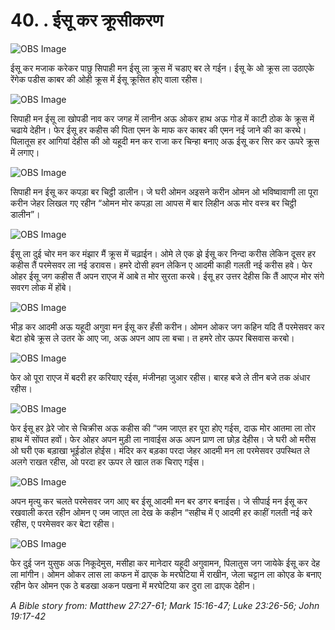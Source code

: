 # 40. . ईसू कर क्रूसीकरण

![OBS Image](https://cdn.door43.org/obs/jpg/360px/obs-en-40-01.jpg)

ईसू कर मजाक करेकर पाछु सिपाही मन ईसू ला क्रूस में चडाए बर ले गईन। ईसू के ओ क्रूस ला उठाएके रेंगेक पडीस काबर की ओही क्रूस में ईसू क्रूसित होए वाला रहीस।

![OBS Image](https://cdn.door43.org/obs/jpg/360px/obs-en-40-02.jpg)

सिपाही मन ईसू ला खोपडी नाव कर जगह में लानीन अऊ ओकर हाथ अऊ गोड में काटी ठोक के क्रूस में चढाये देहीन। फेर ईसू हर कहीस की पिता एमन के माफ कर काबर की एमन नई जाने की का करथे। पिलातूस हर आगियां देहीस की ओ यहूदी मन कर राजा कर चिन्हा बनाए अऊ ईसू कर सिर कर ऊपरे क्रूस में लगाए।

![OBS Image](https://cdn.door43.org/obs/jpg/360px/obs-en-40-03.jpg)

सिपाही मन ईसू कर कपड़ा बर चिट्ठी डालीन। जे घरी ओमन अइसने करीन ओमन ओ भविष्वावाणी ला पूरा करीन जेहर लिखल गए रहीन “ओमन मोर कपड़ा ला आपस में बार लिहीन अऊ मोर वस्त्र बर चिट्ठी डालीन”।

![OBS Image](https://cdn.door43.org/obs/jpg/360px/obs-en-40-04.jpg)

ईसू ला दुई चोर मन कर मंझार मैं क्रूस में चढ़ाईन। ओमे ले एक झे ईसू कर निन्दा करीस लेकिन दूसर हर कहीस तैं परमेसवर ला नई डरावस। हमरे दोसी हवन लेकिन ए आदमी काही गलती नई करीस हवे। फेर ओहर ईसू जग कहीस तैं अपन राएज में आबे त मोर सुरता करबे। ईसू हर उत्तर देहीस कि तैं आएज मोर संगे सवरग लोक में होंबे।

![OBS Image](https://cdn.door43.org/obs/jpg/360px/obs-en-40-05.jpg)

भीड़ कर आदमी अऊ यहूदी अगुवा मन ईसू कर हँसी करीन। ओमन ओकर जग कहिन यदि तैं परमेसवर कर बेटा होबे क्रूस ले उतर के आए जा, अऊ अपन आप ला बचा। त हमरे तोर ऊपर बिसवास करबो।

![OBS Image](https://cdn.door43.org/obs/jpg/360px/obs-en-40-06.jpg)

फेर ओ पूरा राएज में बदरी हर करियाए रईस, मंजीनहा जुआर रहीस। बारह बजे ले तीन बजे तक अंधार रहीस।

![OBS Image](https://cdn.door43.org/obs/jpg/360px/obs-en-40-07.jpg)

फेर ईसू हर ढ़ेरे जोर से चिक्रीस अऊ कहीस की “जम जाएत हर पूरा होए गईस, दाऊ मोर आतमा ला तोर हाथ में सोंपत हवों। फेर ओहर अपन मुड़ी ला नावाईस अऊ अपन प्राण ला छोड़ देहीस। जे घरी ओ मरीस ओ घरी एक बड़ाखा भूईडोल होईस। मंदिर कर बड़का परदा जेहर आदमी मन ला परमेसवर उपस्थित ले अलगे राखत रहीस, ओ परदा हर ऊपर ले खाल तक चिराए गईस।

![OBS Image](https://cdn.door43.org/obs/jpg/360px/obs-en-40-08.jpg)

अपन मृत्यु कर चलते परमेसवर जग आए बर ईसू आदमी मन बर डगर बनाईस। जे सीपाई मन ईसू कर रखवाली करत रहीन ओमन ए जम जाएत ला देख के कहीन “सहीच में ए आदमी हर काहीं गलती नई करे रहीस, ए परमेसवर कर बेटा रहीस।

![OBS Image](https://cdn.door43.org/obs/jpg/360px/obs-en-40-09.jpg)

फेर दुई जन युसुफ अऊ निकूदेमुस, मसीहा कर मानेदार यहूदी अगुवामन, पिलातुस जग जायेके ईसू कर देह ला मांगीन। ओमन ओकर लास ला कफन में ढाएक के मरघेटिया में राखीन, जेला चट्टान ला कोएड के बनाए रहीन फेर ओमन एक ठे बडखा अकन पखना में मरघेटिया कर दुरा ला ढाएक देहीन।

_A Bible story from: Matthew 27:27-61; Mark 15:16-47; Luke 23:26-56; John 19:17-42_